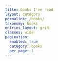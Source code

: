 ```yaml
---
title: books I've read
layout: category
permalink: /books/
taxonomy: books
entries_layout: grid
classes: wide
pagination:
  enabled: true
  category: books
  per_page: 1
---
```

